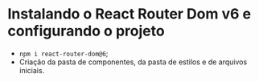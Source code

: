 # Instalando o React Router Dom v6 e configurando o projeto

- `npm i react-router-dom@6`;
- Criação da pasta de componentes, da pasta de estilos e de arquivos iniciais.
